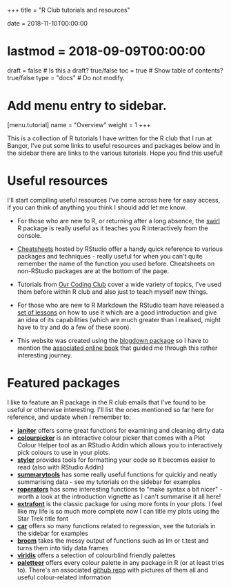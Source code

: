 +++
title = "R Club tutorials and resources"

date = 2018-11-10T00:00:00
# lastmod = 2018-09-09T00:00:00

draft = false  # Is this a draft? true/false
toc = true  # Show table of contents? true/false
type = "docs"  # Do not modify.

# Add menu entry to sidebar.
[menu.tutorial]
  name = "Overview"
  weight = 1
+++

This is a collection of R tutorials I have written for the R club that I run at Bangor, I've put some links to useful resources and packages below and in the sidebar there are links to the various tutorials. Hope you find this useful! 

# Useful resources
I'll start compiling useful resources I've come across here for easy access, if you can think of anything you think I should add let me know.

* For those who are new to R, or returning after a long absence, the [swirl](https://swirlstats.com/) R package is really useful as it teaches you R interactively from the console.

* [Cheatsheets](https://www.rstudio.com/resources/cheatsheets/) hosted by RStudio offer a handy quick reference to various packages and techniques - really useful for when you can't quite remember the name of the function you used before. Cheatsheets on non-RStudio packages are at the bottom of the page.

* Tutorials from [Our Coding Club](https://ourcodingclub.github.io/tutorials/) cover a wide variety of topics, I've used them before within R club and also just to teach myself new things.

* For those who are new to R Markdown the RStudio team have released a [set of lessons](https://rmarkdown.rstudio.com/lesson-1.html) on how to use it which are a good introduction and give an idea of its capabilities (which are much greater than I realised, might have to try and do a few of these soon).

* This website was created using the [blogdown package](https://github.com/rstudio/blogdown) so I have to mention the [associated online book](https://bookdown.org/yihui/blogdown/) that guided me through this rather interesting journey.


# Featured packages
I like to feature an R package in the R club emails that I've found to be useful or otherwise interesting. I'll list the ones mentioned so far here for reference, and update when I remember to:

* [**janitor**](https://github.com/sfirke/janitor) offers some great functions for examining and cleaning dirty data
* [**colourpicker**](https://daattali.com/shiny/colourInput/) is an interactive colour picker that comes with a Plot Colour Helper tool as an RStudio Addin which allows you to interactively pick colours to use in your plots.
* [**styler**](http://styler.r-lib.org/) provides tools for formatting your code so it becomes easier to read (also with RStudio Addin)
* [**summarytools**](https://cran.r-project.org/package=summarytools) has some really useful functions for quickly and neatly summarising data - see my tutorials on the sidebar for examples
* [**roperators**](https://cran.r-project.org/package=roperators) has some interesting functions to "make syntax a bit nicer" - worth a look at the introduction vignette as I can't summarise it all here!
* [**extrafont**](https://cran.r-project.org/package=extrafont) is the classic package for using more fonts in your plots. I feel like my life is so much more complete now I can title my plots using the Star Trek title font
* [**car**](https://cran.r-project.org/package=car) offers so many functions related to regression, see the tutorials in the sidebar for examples
* [**broom**](https://cran.r-project.org/package=broom) takes the messy output of functions such as lm or t.test and turns them into tidy data frames
* [**viridis**](https://CRAN.R-project.org/package=viridis) offers a selection of colourblind friendly palettes
* [**paletteer**](https://cran.r-project.org/package=paletteer) offers every colour palette in any package in R (or at least tries to). There's an associated [github repo](https://github.com/EmilHvitfeldt/r-color-palettes) with pictures of them all and useful colour-related information
